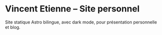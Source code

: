 # Vincent Etienne – Site personnel

Site statique Astro bilingue, avec dark mode, pour présentation personnelle et blog.
